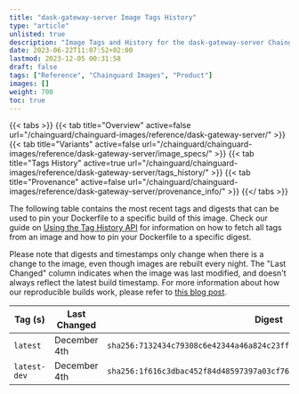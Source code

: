 ```yaml
---
title: "dask-gateway-server Image Tags History"
type: "article"
unlisted: true
description: "Image Tags and History for the dask-gateway-server Chainguard Image"
date: 2023-06-22T11:07:52+02:00
lastmod: 2023-12-05 00:31:58
draft: false
tags: ["Reference", "Chainguard Images", "Product"]
images: []
weight: 700
toc: true
---
```


{{< tabs >}}
{{< tab title="Overview" active=false url="/chainguard/chainguard-images/reference/dask-gateway-server/" >}}
{{< tab title="Variants" active=false url="/chainguard/chainguard-images/reference/dask-gateway-server/image_specs/" >}}
{{< tab title="Tags History" active=true url="/chainguard/chainguard-images/reference/dask-gateway-server/tags_history/" >}}
{{< tab title="Provenance" active=false url="/chainguard/chainguard-images/reference/dask-gateway-server/provenance_info/" >}}
{{</ tabs >}}

The following table contains the most recent tags and digests that can be used to pin your Dockerfile to a specific build of this image. Check our guide on [Using the Tag History API](/chainguard/chainguard-images/using-the-tag-history-api/) for information on how to fetch all tags from an image and how to pin your Dockerfile to a specific digest.

Please note that digests and timestamps only change when there is a change to the image, even though images are rebuilt every night. The "Last Changed" column indicates when the image was last modified, and doesn't always reflect the latest build timestamp. For more information about how our reproducible builds work, please refer to [this blog post](https://www.chainguard.dev/unchained/reproducing-chainguards-reproducible-image-builds).

| Tag (s)       | Last Changed | Digest                                                                    |
|---------------|--------------|---------------------------------------------------------------------------|
|  `latest`     | December 4th | `sha256:7132434c79308c6e42344a46a824c23ff9229f21f7e767258d07a10ef52b3f11` |
|  `latest-dev` | December 4th | `sha256:1f616c3dbac452f84d48597397a03cf760a7b6e06018192b3bc049bb2b1ffd3a` |

